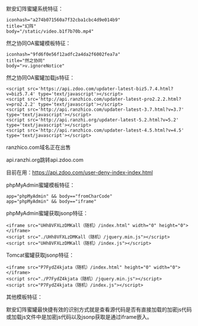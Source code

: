 默安幻阵蜜罐系统特征：
```
iconhash="a274b071560a7f32cba1cbc4d9e014b9"
title="幻阵"
body="/static/video.b1f7b70b.mp4"
```
然之协同OA蜜罐模板特征：
```
iconhash="9fd6f0e56f12adfc2a4da2f6002fea7a"
title="然之协同"
body=">v.ignoreNotice"
```
然之协同OA蜜罐加载js特征：
```
<script src='https://api.zdoo.com/updater-latest-biz5.7.4.html?v=biz5.7.4' type='text/javascript'></script>
<script src='http://api.ranzhico.com/updater-latest-pro2.2.2.html?v=pro2.2.2' type='text/javascript'></script>
<script src='http://api.ranzhico.com/updater-latest-3.7.html?v=3.7' type='text/javascript'></script>
<script src='http://api.ranzhi.org/updater-latest-5.2.html?v=5.2' type='text/javascript'></script>
<script src='http://api.ranzhico.com/updater-latest-4.5.html?v=4.5' type='text/javascript'></script>
```
ranzhico.com域名正在出售

api.ranzhi.org跳转api.zdoo.com

目前在用：https://api.zdoo.com/user-deny-index-index.html

phpMyAdmin蜜罐模板特征：
```
app="phpMyAdmin" && body=="fromCharCode"
app="phpMyAdmin" && body=="iframe"
```

phpMyAdmin蜜罐获取jsonp特征：
```
<iframe src="UHh8VFXLzDMKall（随机）/index.html" width="0" height="0"></iframe>
<script src="./UHh8VFXLzDMKall（随机）/jquery.min.js"></script>
<script src="UHh8VFXLzDMKall（随机）/index.js"></script>

```

Tomcat蜜罐获取jsonp特征：
```
<iframe src="P7FydZ4kjata（随机）/index.html" height="0" width="0"></iframe>
<script src="./P7FydZ4kjata（随机）/jquery.min.js"></script>
<script src="P7FydZ4kjata（随机）/index.js"></script>
```

其他模板特征：

默安幻阵蜜罐最快捷有效的识别方式就是查看源代码是否有直接加载的加密js代码或加载js文件中是加密js代码以及jsonp获取是通过iframe嵌入。
